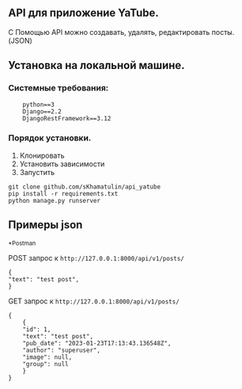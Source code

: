 ## API для приложение YaTube.
С Помощью API можно создавать, удалять, редактировать посты. (JSON)

## Установка на локальной машине.

### Cистемные требования:
```
    python==3
    Django==2.2
    DjangoRestFramework==3.12
```

### Порядок установки.
1) Клонировать
2) Установить зависимости
3) Запустить

```
git clone github.com/sKhamatulin/api_yatube
pip install -r requirements.txt
python manage.py runserver
```

## Примеры json
<sub>*Postman</sub>

POST запрос к ```http://127.0.0.1:8000/api/v1/posts/```
```
{
"text": "test post",
}
```
GET запрос к ```http://127.0.0.1:8000/api/v1/posts/```
```
{
    {
    "id": 1,
    "text": "test post",
    "pub_date": "2023-01-23T17:13:43.136548Z",
    "author": "superuser",
    "image": null,
    "group": null
    }
}
```

